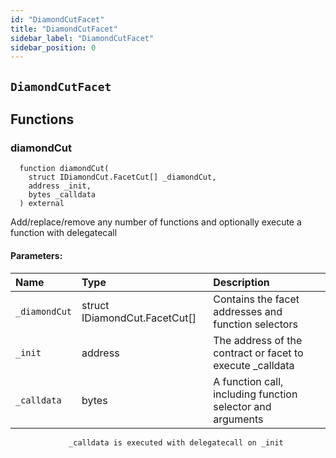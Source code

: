 ```yaml
---
id: "DiamondCutFacet"
title: "DiamondCutFacet"
sidebar_label: "DiamondCutFacet"
sidebar_position: 0
---
```

[AppFacet]: ../../AppFacet.md#AppFacet
[AppFacet-onlyApp--]: ../../AppFacet.md#AppFacet-onlyApp--
[AppFacet-getSuperpro--]: ../../AppFacet.md#AppFacet-getSuperpro--
[AppFacet-getToken--]: ../../AppFacet.md#AppFacet-getToken--
[AppFacet-getStaking--]: ../../AppFacet.md#AppFacet-getStaking--
[AppFacet-getProviders--]: ../../AppFacet.md#AppFacet-getProviders--
[AppFacet-getProvidersOffers--]: ../../AppFacet.md#AppFacet-getProvidersOffers--
[AppFacet-getOffers--]: ../../AppFacet.md#AppFacet-getOffers--
[AppFacet-getOrders--]: ../../AppFacet.md#AppFacet-getOrders--
[Marks]: ../../Marks.md#Marks
[Marks-getProviderMarks-address-]: ../../Marks.md#Marks-getProviderMarks-address-
[Marks-getOrderMark-uint256-]: ../../Marks.md#Marks-getOrderMark-uint256-
[Marks-setOrderMark-uint256-enum-Mark-]: ../../Marks.md#Marks-setOrderMark-uint256-enum-Mark-
[Offers]: ../../Offers.md#Offers
[Offers-onlyProviderActionAccount-uint256-]: ../../Offers.md#Offers-onlyProviderActionAccount-uint256-
[Offers-notBlocked-uint256-]: ../../Offers.md#Offers-notBlocked-uint256-
[Offers-isOfferEnabled-uint256-]: ../../Offers.md#Offers-isOfferEnabled-uint256-
[Offers-isOfferCancelable-uint256-]: ../../Offers.md#Offers-isOfferCancelable-uint256-
[Offers-isOfferAllowedForConsumer-uint256-address-]: ../../Offers.md#Offers-isOfferAllowedForConsumer-uint256-address-
[Offers-isOfferRestrictionsPermitOtherOffer-uint256-uint256-]: ../../Offers.md#Offers-isOfferRestrictionsPermitOtherOffer-uint256-uint256-
[Offers-isOfferRestrictedByOfferType-uint256-enum-OfferType-]: ../../Offers.md#Offers-isOfferRestrictedByOfferType-uint256-enum-OfferType-
[Offers-getOffersCount--]: ../../Offers.md#Offers-getOffersCount--
[Offers-getOfferType-uint256-]: ../../Offers.md#Offers-getOfferType-uint256-
[Offers-getOfferGroup-uint256-]: ../../Offers.md#Offers-getOfferGroup-uint256-
[Offers-getOfferOrigins-uint256-]: ../../Offers.md#Offers-getOfferOrigins-uint256-
[Offers-getOfferProviderAuthority-uint256-]: ../../Offers.md#Offers-getOfferProviderAuthority-uint256-
[Offers-getOfferDisabledAfter-uint256-]: ../../Offers.md#Offers-getOfferDisabledAfter-uint256-
[Offers-getOfferHoldDeposit-uint256-]: ../../Offers.md#Offers-getOfferHoldDeposit-uint256-
[Offers-getOfferClosingPrice-uint256-uint256-uint256-]: ../../Offers.md#Offers-getOfferClosingPrice-uint256-uint256-uint256-
[Offers-getTeeOfferLastTcbReward-uint256-]: ../../Offers.md#Offers-getTeeOfferLastTcbReward-uint256-
[Offers-getTeeOfferViolationRate-uint256-]: ../../Offers.md#Offers-getTeeOfferViolationRate-uint256-
[Offers-getValueOffer-uint256-]: ../../Offers.md#Offers-getValueOffer-uint256-
[Offers-getTeeOffer-uint256-]: ../../Offers.md#Offers-getTeeOffer-uint256-
[Offers-setOfferName-uint256-string-]: ../../Offers.md#Offers-setOfferName-uint256-string-
[Offers-setOfferPublicKey-uint256-string-]: ../../Offers.md#Offers-setOfferPublicKey-uint256-string-
[Offers-setOfferDescription-uint256-string-]: ../../Offers.md#Offers-setOfferDescription-uint256-string-
[Offers-setTeeOfferTlb-uint256-string-]: ../../Offers.md#Offers-setTeeOfferTlb-uint256-string-
[Offers-createValueOffer-address-struct-ValueOfferInfo-bytes32-]: ../../Offers.md#Offers-createValueOffer-address-struct-ValueOfferInfo-bytes32-
[Offers-createTeeOffer-address-struct-TeeOfferInfo-bytes32-]: ../../Offers.md#Offers-createTeeOffer-address-struct-TeeOfferInfo-bytes32-
[Offers-enableOffer-uint256-]: ../../Offers.md#Offers-enableOffer-uint256-
[Offers-disableOffer-uint256-]: ../../Offers.md#Offers-disableOffer-uint256-
[Offers-incrTeeOfferViolationRate-uint256-]: ../../Offers.md#Offers-incrTeeOfferViolationRate-uint256-
[Offers-OfferCreated-address-bytes32-uint256-]: ../../Offers.md#Offers-OfferCreated-address-bytes32-uint256-
[Offers-TeeOfferCreated-address-bytes32-uint256-]: ../../Offers.md#Offers-TeeOfferCreated-address-bytes32-uint256-
[Offers-OfferEnabled-address-uint256-enum-OfferType-]: ../../Offers.md#Offers-OfferEnabled-address-uint256-enum-OfferType-
[Offers-OfferDisabled-address-uint256-enum-OfferType-]: ../../Offers.md#Offers-OfferDisabled-address-uint256-enum-OfferType-
[Offers-TeeOfferViolationRateChanged-address-uint256-uint256-]: ../../Offers.md#Offers-TeeOfferViolationRateChanged-address-uint256-uint256-
[Orders]: ../../Orders.md#Orders
[Orders-onlyProviderActionAccount-uint256-]: ../../Orders.md#Orders-onlyProviderActionAccount-uint256-
[Orders-onlyConsumer-uint256-]: ../../Orders.md#Orders-onlyConsumer-uint256-
[Orders-isOrderValid-uint256-]: ../../Orders.md#Orders-isOrderValid-uint256-
[Orders-isOrderStarted-uint256-]: ../../Orders.md#Orders-isOrderStarted-uint256-
[Orders-isOrderCompleted-uint256-]: ../../Orders.md#Orders-isOrderCompleted-uint256-
[Orders-getOrdersCount--]: ../../Orders.md#Orders-getOrdersCount--
[Orders-getOrderHoldDeposit-uint256-]: ../../Orders.md#Orders-getOrderHoldDeposit-uint256-
[Orders-getOrderPrice-uint256-]: ../../Orders.md#Orders-getOrderPrice-uint256-
[Orders-getOrderOrigins-uint256-]: ../../Orders.md#Orders-getOrderOrigins-uint256-
[Orders-getOrderProfitWithdrawn-uint256-]: ../../Orders.md#Orders-getOrderProfitWithdrawn-uint256-
[Orders-getOrderChangeWithdrawn-uint256-]: ../../Orders.md#Orders-getOrderChangeWithdrawn-uint256-
[Orders-getOrderParentOrder-uint256-]: ../../Orders.md#Orders-getOrderParentOrder-uint256-
[Orders-getOrder-uint256-]: ../../Orders.md#Orders-getOrder-uint256-
[Orders-getOrderSubOrders-uint256-]: ../../Orders.md#Orders-getOrderSubOrders-uint256-
[Orders-getAwaitingPayment-uint256-]: ../../Orders.md#Orders-getAwaitingPayment-uint256-
[Orders-getDepositSpent-uint256-]: ../../Orders.md#Orders-getDepositSpent-uint256-
[Orders-setAwaitingPayment-uint256-bool-]: ../../Orders.md#Orders-setAwaitingPayment-uint256-bool-
[Orders-setDepositSpent-uint256-uint256-]: ../../Orders.md#Orders-setDepositSpent-uint256-uint256-
[Orders-createOrder-struct-OrderInfo-uint256-bool-bytes32-]: ../../Orders.md#Orders-createOrder-struct-OrderInfo-uint256-bool-bytes32-
[Orders-startOrder-uint256-]: ../../Orders.md#Orders-startOrder-uint256-
[Orders-completeOrder-uint256-enum-OrderStatus-string-]: ../../Orders.md#Orders-completeOrder-uint256-enum-OrderStatus-string-
[Orders-updateOrderPrice-uint256-uint256-]: ../../Orders.md#Orders-updateOrderPrice-uint256-uint256-
[Orders-processOrder-uint256-]: ../../Orders.md#Orders-processOrder-uint256-
[Orders-updateOrderResult-uint256-string-]: ../../Orders.md#Orders-updateOrderResult-uint256-string-
[Orders-cancelOrder-uint256-]: ../../Orders.md#Orders-cancelOrder-uint256-
[Orders-createSubOrder-uint256-struct-OrderInfo-struct-SubOrderParams-]: ../../Orders.md#Orders-createSubOrder-uint256-struct-OrderInfo-struct-SubOrderParams-
[Orders-refillOrder-uint256-uint256-]: ../../Orders.md#Orders-refillOrder-uint256-uint256-
[Orders-withdrawChange-uint256-]: ../../Orders.md#Orders-withdrawChange-uint256-
[Orders-withdrawProfit-uint256-]: ../../Orders.md#Orders-withdrawProfit-uint256-
[Orders-OrderCreated-address-bytes32-uint256-uint256-]: ../../Orders.md#Orders-OrderCreated-address-bytes32-uint256-uint256-
[Orders-OrderStatusUpdated-uint256-enum-OrderStatus-]: ../../Orders.md#Orders-OrderStatusUpdated-uint256-enum-OrderStatus-
[Orders-OrderPriceUpdated-uint256-uint256-]: ../../Orders.md#Orders-OrderPriceUpdated-uint256-uint256-
[Orders-SubOrderCreated-address-bytes32-uint256-uint256-uint256-]: ../../Orders.md#Orders-SubOrderCreated-address-bytes32-uint256-uint256-uint256-
[Orders-OrderStarted-address-uint256-]: ../../Orders.md#Orders-OrderStarted-address-uint256-
[Orders-OrderDepositRefilled-address-uint256-uint256-]: ../../Orders.md#Orders-OrderDepositRefilled-address-uint256-uint256-
[Orders-OrderChangedWithdrawn-address-uint256-uint256-]: ../../Orders.md#Orders-OrderChangedWithdrawn-address-uint256-uint256-
[Orders-OrderProfitWithdrawn-address-uint256-uint256-]: ../../Orders.md#Orders-OrderProfitWithdrawn-address-uint256-uint256-
[Orders-OrderAwaitingPaymentChanged-address-uint256-bool-]: ../../Orders.md#Orders-OrderAwaitingPaymentChanged-address-uint256-bool-
[Orders-OrderEncryptedResultUpdated-address-uint256-string-]: ../../Orders.md#Orders-OrderEncryptedResultUpdated-address-uint256-string-
[Orders-OrderDepositSpentChanged-address-uint256-uint256-]: ../../Orders.md#Orders-OrderDepositSpentChanged-address-uint256-uint256-
[Providers]: ../../Providers.md#Providers
[Providers-onlyRegistered--]: ../../Providers.md#Providers-onlyRegistered--
[Providers-onlyNotRegistered--]: ../../Providers.md#Providers-onlyNotRegistered--
[Providers-_providerPointer-address-]: ../../Providers.md#Providers-_providerPointer-address-
[Providers-isProviderRegistered-address-]: ../../Providers.md#Providers-isProviderRegistered-address-
[Providers-getProvidersCount--]: ../../Providers.md#Providers-getProvidersCount--
[Providers-getProviderActionAccount-address-]: ../../Providers.md#Providers-getProviderActionAccount-address-
[Providers-getProviderTokenReceiver-address-]: ../../Providers.md#Providers-getProviderTokenReceiver-address-
[Providers-getProviderInfo-address-]: ../../Providers.md#Providers-getProviderInfo-address-
[Providers-getProviderOrigins-address-]: ../../Providers.md#Providers-getProviderOrigins-address-
[Providers-getProviderViolationRate-address-]: ../../Providers.md#Providers-getProviderViolationRate-address-
[Providers-getProviderSecurityDeposit-address-]: ../../Providers.md#Providers-getProviderSecurityDeposit-address-
[Providers-getProvidersAuths--]: ../../Providers.md#Providers-getProvidersAuths--
[Providers-registerProvider-struct-ProviderInfo-]: ../../Providers.md#Providers-registerProvider-struct-ProviderInfo-
[Providers-modifyProvider-struct-ProviderInfo-]: ../../Providers.md#Providers-modifyProvider-struct-ProviderInfo-
[Providers-refillProviderSecurityDepo-uint256-]: ../../Providers.md#Providers-refillProviderSecurityDepo-uint256-
[Providers-returnProviderSecurityDepo-uint256-]: ../../Providers.md#Providers-returnProviderSecurityDepo-uint256-
[Providers-incrProviderViolationRate-address-]: ../../Providers.md#Providers-incrProviderViolationRate-address-
[Providers-chargePenalty-uint256-uint256-]: ../../Providers.md#Providers-chargePenalty-uint256-uint256-
[Providers-ProviderRegistered-address-]: ../../Providers.md#Providers-ProviderRegistered-address-
[Providers-ProviderModified-address-]: ../../Providers.md#Providers-ProviderModified-address-
[Providers-ProviderViolationRateIncremented-address-uint256-]: ../../Providers.md#Providers-ProviderViolationRateIncremented-address-uint256-
[Providers-ProviderSecurityDepoRefilled-address-uint256-]: ../../Providers.md#Providers-ProviderSecurityDepoRefilled-address-uint256-
[Providers-ProviderSecurityDepoUnlocked-address-uint256-]: ../../Providers.md#Providers-ProviderSecurityDepoUnlocked-address-uint256-
[Providers-ProviderPenalty-address-uint256-]: ../../Providers.md#Providers-ProviderPenalty-address-uint256-
[ProvidersOffers]: ../../ProvidersOffers.md#ProvidersOffers
[ProvidersOffers-_pointer-address-]: ../../ProvidersOffers.md#ProvidersOffers-_pointer-address-
[ProvidersOffers-isProviderHasEnabledOffers-address-]: ../../ProvidersOffers.md#ProvidersOffers-isProviderHasEnabledOffers-address-
[ProvidersOffers-isProviderHasEnoughSecurityDeposit-address-]: ../../ProvidersOffers.md#ProvidersOffers-isProviderHasEnoughSecurityDeposit-address-
[ProvidersOffers-getProviderOffersState-address-]: ../../ProvidersOffers.md#ProvidersOffers-getProviderOffersState-address-
[ProvidersOffers-getProviderRequiredSecDepo-address-uint256-]: ../../ProvidersOffers.md#ProvidersOffers-getProviderRequiredSecDepo-address-uint256-
[ProvidersOffers-getProviderRecentlyEnabledValueOffersCount-address-]: ../../ProvidersOffers.md#ProvidersOffers-getProviderRecentlyEnabledValueOffersCount-address-
[ProvidersOffers-getProviderRecentlyEnabledTeeOffersCount-address-]: ../../ProvidersOffers.md#ProvidersOffers-getProviderRecentlyEnabledTeeOffersCount-address-
[ProvidersOffers-getProviderValueOffers-address-]: ../../ProvidersOffers.md#ProvidersOffers-getProviderValueOffers-address-
[ProvidersOffers-getProviderTeeOffers-address-]: ../../ProvidersOffers.md#ProvidersOffers-getProviderTeeOffers-address-
[ProvidersOffers-gcProviderOffers-address-]: ../../ProvidersOffers.md#ProvidersOffers-gcProviderOffers-address-
[ProvidersOffers-addProviderOffer-address-uint256-enum-OfferType-]: ../../ProvidersOffers.md#ProvidersOffers-addProviderOffer-address-uint256-enum-OfferType-
[ProvidersOffers-setProviderOfferState-address-uint256-enum-OfferType-bool-uint256-]: ../../ProvidersOffers.md#ProvidersOffers-setProviderOfferState-address-uint256-enum-OfferType-bool-uint256-
[Staking]: ../../Staking.md#Staking
[Staking-getStakeInfo-address-]: ../../Staking.md#Staking-getStakeInfo-address-
[Staking-getLockedTokensInfo-address-]: ../../Staking.md#Staking-getLockedTokensInfo-address-
[Staking-stake-uint256-]: ../../Staking.md#Staking-stake-uint256-
[Staking-stakeFor-address-uint256-]: ../../Staking.md#Staking-stakeFor-address-uint256-
[Staking-unstake-uint256-]: ../../Staking.md#Staking-unstake-uint256-
[Staking-lockTokens-address-uint256-uint256-]: ../../Staking.md#Staking-lockTokens-address-uint256-uint256-
[Staking-unlockTokens-address-uint256-]: ../../Staking.md#Staking-unlockTokens-address-uint256-
[Staking-confiscateTokensFrom-address-uint256-]: ../../Staking.md#Staking-confiscateTokensFrom-address-uint256-
[Staking-TokensStaked-address-uint256-uint256-]: ../../Staking.md#Staking-TokensStaked-address-uint256-uint256-
[Staking-TokensUnstaked-address-uint256-uint256-]: ../../Staking.md#Staking-TokensUnstaked-address-uint256-uint256-
[Staking-TokensLocked-address-uint256-uint256-]: ../../Staking.md#Staking-TokensLocked-address-uint256-uint256-
[Staking-TokensUnlocked-address-uint256-uint256-]: ../../Staking.md#Staking-TokensUnlocked-address-uint256-uint256-
[Superpro]: ../../Superpro.md#Superpro
[Superpro-onlyAdmin--]: ../../Superpro.md#Superpro-onlyAdmin--
[Superpro-SUPERPRO_STORAGE_CONFIG-bytes32]: ../../Superpro.md#Superpro-SUPERPRO_STORAGE_CONFIG-bytes32
[Superpro-getConfigStorage--]: ../../Superpro.md#Superpro-getConfigStorage--
[Superpro-getVersion--]: ../../Superpro.md#Superpro-getVersion--
[Superpro-getToken--]: ../../Superpro.md#Superpro-getToken--
[Superpro-getConfigParam-enum-ParamName-]: ../../Superpro.md#Superpro-getConfigParam-enum-ParamName-
[Superpro-setVersion-string-]: ../../Superpro.md#Superpro-setVersion-string-
[Superpro-setConfigParam-enum-ParamName-uint256-]: ../../Superpro.md#Superpro-setConfigParam-enum-ParamName-uint256-
[Superpro-setConfigParams-struct-SuperproParams-]: ../../Superpro.md#Superpro-setConfigParams-struct-SuperproParams-
[Superpro-ConfigStorage]: ../../Superpro.md#Superpro-ConfigStorage
[Diamond]: ../Diamond.md#Diamond
[Diamond-constructor-address-address-]: ../Diamond.md#Diamond-constructor-address-address-
[Diamond-fallback--]: ../Diamond.md#Diamond-fallback--
[Diamond-receive--]: ../Diamond.md#Diamond-receive--
[DiamondCutFacet]: #DiamondCutFacet
[DiamondCutFacet-diamondCut-struct-IDiamondCut-FacetCut---address-bytes-]: #DiamondCutFacet-diamondCut-struct-IDiamondCut-FacetCut---address-bytes-
[DiamondLoupeFacet]: DiamondLoupeFacet.md#DiamondLoupeFacet
[DiamondLoupeFacet-facets--]: DiamondLoupeFacet.md#DiamondLoupeFacet-facets--
[DiamondLoupeFacet-facetFunctionSelectors-address-]: DiamondLoupeFacet.md#DiamondLoupeFacet-facetFunctionSelectors-address-
[DiamondLoupeFacet-facetAddresses--]: DiamondLoupeFacet.md#DiamondLoupeFacet-facetAddresses--
[DiamondLoupeFacet-facetAddress-bytes4-]: DiamondLoupeFacet.md#DiamondLoupeFacet-facetAddress-bytes4-
[DiamondLoupeFacet-supportsInterface-bytes4-]: DiamondLoupeFacet.md#DiamondLoupeFacet-supportsInterface-bytes4-
[OwnershipFacet]: OwnershipFacet.md#OwnershipFacet
[OwnershipFacet-transferOwnership-address-]: OwnershipFacet.md#OwnershipFacet-transferOwnership-address-
[OwnershipFacet-owner--]: OwnershipFacet.md#OwnershipFacet-owner--
[IDiamondCut]: ../interfaces/IDiamondCut.md#IDiamondCut
[IDiamondCut-diamondCut-struct-IDiamondCut-FacetCut---address-bytes-]: ../interfaces/IDiamondCut.md#IDiamondCut-diamondCut-struct-IDiamondCut-FacetCut---address-bytes-
[IDiamondCut-DiamondCut-struct-IDiamondCut-FacetCut---address-bytes-]: ../interfaces/IDiamondCut.md#IDiamondCut-DiamondCut-struct-IDiamondCut-FacetCut---address-bytes-
[IDiamondCut-FacetCut]: ../interfaces/IDiamondCut.md#IDiamondCut-FacetCut
[IDiamondCut-FacetCutAction]: ../interfaces/IDiamondCut.md#IDiamondCut-FacetCutAction
[IDiamondLoupe]: ../interfaces/IDiamondLoupe.md#IDiamondLoupe
[IDiamondLoupe-facets--]: ../interfaces/IDiamondLoupe.md#IDiamondLoupe-facets--
[IDiamondLoupe-facetFunctionSelectors-address-]: ../interfaces/IDiamondLoupe.md#IDiamondLoupe-facetFunctionSelectors-address-
[IDiamondLoupe-facetAddresses--]: ../interfaces/IDiamondLoupe.md#IDiamondLoupe-facetAddresses--
[IDiamondLoupe-facetAddress-bytes4-]: ../interfaces/IDiamondLoupe.md#IDiamondLoupe-facetAddress-bytes4-
[IDiamondLoupe-Facet]: ../interfaces/IDiamondLoupe.md#IDiamondLoupe-Facet
[IERC165]: ../interfaces/IERC165.md#IERC165
[IERC165-supportsInterface-bytes4-]: ../interfaces/IERC165.md#IERC165-supportsInterface-bytes4-
[IERC173]: ../interfaces/IERC173.md#IERC173
[IERC173-owner--]: ../interfaces/IERC173.md#IERC173-owner--
[IERC173-transferOwnership-address-]: ../interfaces/IERC173.md#IERC173-transferOwnership-address-
[IERC173-OwnershipTransferred-address-address-]: ../interfaces/IERC173.md#IERC173-OwnershipTransferred-address-address-
[LibDiamond]: ../libraries/LibDiamond.md#LibDiamond
[LibDiamond-DIAMOND_STORAGE_POSITION-bytes32]: ../libraries/LibDiamond.md#LibDiamond-DIAMOND_STORAGE_POSITION-bytes32
[LibDiamond-diamondStorage--]: ../libraries/LibDiamond.md#LibDiamond-diamondStorage--
[LibDiamond-setContractOwner-address-]: ../libraries/LibDiamond.md#LibDiamond-setContractOwner-address-
[LibDiamond-contractOwner--]: ../libraries/LibDiamond.md#LibDiamond-contractOwner--
[LibDiamond-enforceIsContractOwner--]: ../libraries/LibDiamond.md#LibDiamond-enforceIsContractOwner--
[LibDiamond-diamondCut-struct-IDiamondCut-FacetCut---address-bytes-]: ../libraries/LibDiamond.md#LibDiamond-diamondCut-struct-IDiamondCut-FacetCut---address-bytes-
[LibDiamond-addFunctions-address-bytes4---]: ../libraries/LibDiamond.md#LibDiamond-addFunctions-address-bytes4---
[LibDiamond-replaceFunctions-address-bytes4---]: ../libraries/LibDiamond.md#LibDiamond-replaceFunctions-address-bytes4---
[LibDiamond-removeFunctions-address-bytes4---]: ../libraries/LibDiamond.md#LibDiamond-removeFunctions-address-bytes4---
[LibDiamond-addFacet-struct-LibDiamond-DiamondStorage-address-]: ../libraries/LibDiamond.md#LibDiamond-addFacet-struct-LibDiamond-DiamondStorage-address-
[LibDiamond-addFunction-struct-LibDiamond-DiamondStorage-bytes4-uint96-address-]: ../libraries/LibDiamond.md#LibDiamond-addFunction-struct-LibDiamond-DiamondStorage-bytes4-uint96-address-
[LibDiamond-removeFunction-struct-LibDiamond-DiamondStorage-address-bytes4-]: ../libraries/LibDiamond.md#LibDiamond-removeFunction-struct-LibDiamond-DiamondStorage-address-bytes4-
[LibDiamond-initializeDiamondCut-address-bytes-]: ../libraries/LibDiamond.md#LibDiamond-initializeDiamondCut-address-bytes-
[LibDiamond-enforceHasContractCode-address-string-]: ../libraries/LibDiamond.md#LibDiamond-enforceHasContractCode-address-string-
[LibDiamond-OwnershipTransferred-address-address-]: ../libraries/LibDiamond.md#LibDiamond-OwnershipTransferred-address-address-
[LibDiamond-DiamondCut-struct-IDiamondCut-FacetCut---address-bytes-]: ../libraries/LibDiamond.md#LibDiamond-DiamondCut-struct-IDiamondCut-FacetCut---address-bytes-
[LibDiamond-FacetAddressAndPosition]: ../libraries/LibDiamond.md#LibDiamond-FacetAddressAndPosition
[LibDiamond-FacetFunctionSelectors]: ../libraries/LibDiamond.md#LibDiamond-FacetFunctionSelectors
[LibDiamond-DiamondStorage]: ../libraries/LibDiamond.md#LibDiamond-DiamondStorage
[DiamondInit]: ../upgradeInitializers/DiamondInit.md#DiamondInit
[DiamondInit-init--]: ../upgradeInitializers/DiamondInit.md#DiamondInit-init--
[IOffers]: ../../interfaces/IOffers.md#IOffers
[IOffers-isOfferEnabled-uint256-]: ../../interfaces/IOffers.md#IOffers-isOfferEnabled-uint256-
[IOffers-isOfferCancelable-uint256-]: ../../interfaces/IOffers.md#IOffers-isOfferCancelable-uint256-
[IOffers-isOfferAllowedForConsumer-uint256-address-]: ../../interfaces/IOffers.md#IOffers-isOfferAllowedForConsumer-uint256-address-
[IOffers-isOfferRestrictedByOfferType-uint256-enum-OfferType-]: ../../interfaces/IOffers.md#IOffers-isOfferRestrictedByOfferType-uint256-enum-OfferType-
[IOffers-isOfferRestrictionsPermitOtherOffer-uint256-uint256-]: ../../interfaces/IOffers.md#IOffers-isOfferRestrictionsPermitOtherOffer-uint256-uint256-
[IOffers-isProviderHasEnabledOffers-address-]: ../../interfaces/IOffers.md#IOffers-isProviderHasEnabledOffers-address-
[IOffers-getProviderRequiredSecDepo-address-uint256-]: ../../interfaces/IOffers.md#IOffers-getProviderRequiredSecDepo-address-uint256-
[IOffers-getOfferType-uint256-]: ../../interfaces/IOffers.md#IOffers-getOfferType-uint256-
[IOffers-getOfferGroup-uint256-]: ../../interfaces/IOffers.md#IOffers-getOfferGroup-uint256-
[IOffers-getOfferProviderAuthority-uint256-]: ../../interfaces/IOffers.md#IOffers-getOfferProviderAuthority-uint256-
[IOffers-getOfferDisabledAfter-uint256-]: ../../interfaces/IOffers.md#IOffers-getOfferDisabledAfter-uint256-
[IOffers-getOfferHoldDeposit-uint256-]: ../../interfaces/IOffers.md#IOffers-getOfferHoldDeposit-uint256-
[IOffers-getOfferClosingPrice-uint256-uint256-uint256-]: ../../interfaces/IOffers.md#IOffers-getOfferClosingPrice-uint256-uint256-uint256-
[IOffers-gcProviderOffers-address-]: ../../interfaces/IOffers.md#IOffers-gcProviderOffers-address-
[IOffers-addProviderOffer-address-uint256-enum-OfferType-]: ../../interfaces/IOffers.md#IOffers-addProviderOffer-address-uint256-enum-OfferType-
[IOffers-setProviderOfferState-address-uint256-enum-OfferType-bool-uint256-]: ../../interfaces/IOffers.md#IOffers-setProviderOfferState-address-uint256-enum-OfferType-bool-uint256-
[IOrders]: ../../interfaces/IOrders.md#IOrders
[IOrders-getOrder-uint256-]: ../../interfaces/IOrders.md#IOrders-getOrder-uint256-
[IProviders]: ../../interfaces/IProviders.md#IProviders
[IProviders-isProviderRegistered-address-]: ../../interfaces/IProviders.md#IProviders-isProviderRegistered-address-
[IProviders-getProviderActionAccount-address-]: ../../interfaces/IProviders.md#IProviders-getProviderActionAccount-address-
[IProviders-getProviderTokenReceiver-address-]: ../../interfaces/IProviders.md#IProviders-getProviderTokenReceiver-address-
[IProviders-getProviderSecurityDeposit-address-]: ../../interfaces/IProviders.md#IProviders-getProviderSecurityDeposit-address-
[IProviders-getProviderRequiredSecDepo-address-uint256-]: ../../interfaces/IProviders.md#IProviders-getProviderRequiredSecDepo-address-uint256-
[IProvidersOffers]: ../../interfaces/IProvidersOffers.md#IProvidersOffers
[IProvidersOffers-isProviderHasEnoughSecurityDeposit-address-]: ../../interfaces/IProvidersOffers.md#IProvidersOffers-isProviderHasEnoughSecurityDeposit-address-
[IStaking]: ../../interfaces/IStaking.md#IStaking
[IStaking-stake-uint256-]: ../../interfaces/IStaking.md#IStaking-stake-uint256-
[IStaking-stakeFor-address-uint256-]: ../../interfaces/IStaking.md#IStaking-stakeFor-address-uint256-
[IStaking-unstake-uint256-]: ../../interfaces/IStaking.md#IStaking-unstake-uint256-
[IStaking-lockTokens-address-uint256-uint256-]: ../../interfaces/IStaking.md#IStaking-lockTokens-address-uint256-uint256-
[IStaking-unlockTokens-address-uint256-]: ../../interfaces/IStaking.md#IStaking-unlockTokens-address-uint256-
[IStaking-confiscateTokensFrom-address-uint256-]: ../../interfaces/IStaking.md#IStaking-confiscateTokensFrom-address-uint256-
[IStaking-getStakeInfo-address-]: ../../interfaces/IStaking.md#IStaking-getStakeInfo-address-
[IStaking-getLockedTokensInfo-address-]: ../../interfaces/IStaking.md#IStaking-getLockedTokensInfo-address-
[ISuperpro]: ../../interfaces/ISuperpro.md#ISuperpro
[ISuperpro-owner--]: ../../interfaces/ISuperpro.md#ISuperpro-owner--
[ISuperpro-getToken--]: ../../interfaces/ISuperpro.md#ISuperpro-getToken--
[ISuperpro-getConfigParam-enum-ParamName-]: ../../interfaces/ISuperpro.md#ISuperpro-getConfigParam-enum-ParamName-
[ISuperproToken]: ../../interfaces/ISuperproToken.md#ISuperproToken
[ISuperproToken-mint-address-uint256-]: ../../interfaces/ISuperproToken.md#ISuperproToken-mint-address-uint256-
[ISuperproToken-transfer-address-uint256-]: ../../interfaces/ISuperproToken.md#ISuperproToken-transfer-address-uint256-
[ISuperproToken-transferFrom-address-address-uint256-]: ../../interfaces/ISuperproToken.md#ISuperproToken-transferFrom-address-address-uint256-
[ISuperproToken-allowance-address-address-]: ../../interfaces/ISuperproToken.md#ISuperproToken-allowance-address-address-
[ISuperproToken-approve-address-uint256-]: ../../interfaces/ISuperproToken.md#ISuperproToken-approve-address-uint256-
[ISuperproToken-burnFrom-address-uint256-]: ../../interfaces/ISuperproToken.md#ISuperproToken-burnFrom-address-uint256-
[OriginsHelper]: ../../libs/OriginsHelper.md#OriginsHelper
[OriginsHelper-init-struct-Origins-]: ../../libs/OriginsHelper.md#OriginsHelper-init-struct-Origins-
[OriginsHelper-update-struct-Origins-]: ../../libs/OriginsHelper.md#OriginsHelper-update-struct-Origins-
[ProviderHelper]: ../../libs/ProviderHelper.md#ProviderHelper
[ProviderHelper-clear-struct-OffersSet-contract-IOffers-]: ../../libs/ProviderHelper.md#ProviderHelper-clear-struct-OffersSet-contract-IOffers-
[ProviderHelper-updDisableAfter-uint256---contract-IOffers-]: ../../libs/ProviderHelper.md#ProviderHelper-updDisableAfter-uint256---contract-IOffers-
[ProviderHelper-offerTumbler-struct-ProviderOffersData-bool-bool-]: ../../libs/ProviderHelper.md#ProviderHelper-offerTumbler-struct-ProviderOffersData-bool-bool-
[ProviderHelper-addDelayDisable-struct-ProviderOffersData-bool-uint256-]: ../../libs/ProviderHelper.md#ProviderHelper-addDelayDisable-struct-ProviderOffersData-bool-uint256-
[ProviderHelper-addOffer-struct-ProviderOffersData-bool-uint256-]: ../../libs/ProviderHelper.md#ProviderHelper-addOffer-struct-ProviderOffersData-bool-uint256-
[Set]: ../../libs/Set.md#Set
[Set-isEmpty-struct-AddressHashSet-]: ../../libs/Set.md#Set-isEmpty-struct-AddressHashSet-
[Set-add-struct-AddressHashSet-address-]: ../../libs/Set.md#Set-add-struct-AddressHashSet-address-
[Set-isExists-struct-AddressHashSet-address-]: ../../libs/Set.md#Set-isExists-struct-AddressHashSet-address-
[Set-remove-struct-AddressHashSet-address-]: ../../libs/Set.md#Set-remove-struct-AddressHashSet-address-
[Setn]: ../../libs/Setn.md#Setn
[Setn-isEmpty-struct-OffersSet-]: ../../libs/Setn.md#Setn-isEmpty-struct-OffersSet-
[Setn-add-struct-OffersSet-uint256-]: ../../libs/Setn.md#Setn-add-struct-OffersSet-uint256-
[Setn-isExists-struct-OffersSet-uint256-]: ../../libs/Setn.md#Setn-isExists-struct-OffersSet-uint256-
[Setn-remove-struct-OffersSet-uint256-]: ../../libs/Setn.md#Setn-remove-struct-OffersSet-uint256-
[SuperproTokenMock]: ../../mocks/SuperproTokenMock.md#SuperproTokenMock
[SuperproTokenMock-superpro-contract-ISuperpro]: ../../mocks/SuperproTokenMock.md#SuperproTokenMock-superpro-contract-ISuperpro
[SuperproTokenMock-constructor-uint256-]: ../../mocks/SuperproTokenMock.md#SuperproTokenMock-constructor-uint256-
[SuperproTokenMock-mint-address-uint256-]: ../../mocks/SuperproTokenMock.md#SuperproTokenMock-mint-address-uint256-
[ERC20]: ../../openzeppelin/contracts/token/ERC20/ERC20.md#ERC20
[ERC20-constructor-string-string-]: ../../openzeppelin/contracts/token/ERC20/ERC20.md#ERC20-constructor-string-string-
[ERC20-name--]: ../../openzeppelin/contracts/token/ERC20/ERC20.md#ERC20-name--
[ERC20-symbol--]: ../../openzeppelin/contracts/token/ERC20/ERC20.md#ERC20-symbol--
[ERC20-decimals--]: ../../openzeppelin/contracts/token/ERC20/ERC20.md#ERC20-decimals--
[ERC20-totalSupply--]: ../../openzeppelin/contracts/token/ERC20/ERC20.md#ERC20-totalSupply--
[ERC20-balanceOf-address-]: ../../openzeppelin/contracts/token/ERC20/ERC20.md#ERC20-balanceOf-address-
[ERC20-transfer-address-uint256-]: ../../openzeppelin/contracts/token/ERC20/ERC20.md#ERC20-transfer-address-uint256-
[ERC20-allowance-address-address-]: ../../openzeppelin/contracts/token/ERC20/ERC20.md#ERC20-allowance-address-address-
[ERC20-approve-address-uint256-]: ../../openzeppelin/contracts/token/ERC20/ERC20.md#ERC20-approve-address-uint256-
[ERC20-transferFrom-address-address-uint256-]: ../../openzeppelin/contracts/token/ERC20/ERC20.md#ERC20-transferFrom-address-address-uint256-
[ERC20-increaseAllowance-address-uint256-]: ../../openzeppelin/contracts/token/ERC20/ERC20.md#ERC20-increaseAllowance-address-uint256-
[ERC20-decreaseAllowance-address-uint256-]: ../../openzeppelin/contracts/token/ERC20/ERC20.md#ERC20-decreaseAllowance-address-uint256-
[ERC20-_transfer-address-address-uint256-]: ../../openzeppelin/contracts/token/ERC20/ERC20.md#ERC20-_transfer-address-address-uint256-
[ERC20-_mint-address-uint256-]: ../../openzeppelin/contracts/token/ERC20/ERC20.md#ERC20-_mint-address-uint256-
[ERC20-_burn-address-uint256-]: ../../openzeppelin/contracts/token/ERC20/ERC20.md#ERC20-_burn-address-uint256-
[ERC20-_approve-address-address-uint256-]: ../../openzeppelin/contracts/token/ERC20/ERC20.md#ERC20-_approve-address-address-uint256-
[ERC20-_spendAllowance-address-address-uint256-]: ../../openzeppelin/contracts/token/ERC20/ERC20.md#ERC20-_spendAllowance-address-address-uint256-
[ERC20-_beforeTokenTransfer-address-address-uint256-]: ../../openzeppelin/contracts/token/ERC20/ERC20.md#ERC20-_beforeTokenTransfer-address-address-uint256-
[ERC20-_afterTokenTransfer-address-address-uint256-]: ../../openzeppelin/contracts/token/ERC20/ERC20.md#ERC20-_afterTokenTransfer-address-address-uint256-
[IERC20]: ../../openzeppelin/contracts/token/ERC20/IERC20.md#IERC20
[IERC20-totalSupply--]: ../../openzeppelin/contracts/token/ERC20/IERC20.md#IERC20-totalSupply--
[IERC20-balanceOf-address-]: ../../openzeppelin/contracts/token/ERC20/IERC20.md#IERC20-balanceOf-address-
[IERC20-transfer-address-uint256-]: ../../openzeppelin/contracts/token/ERC20/IERC20.md#IERC20-transfer-address-uint256-
[IERC20-allowance-address-address-]: ../../openzeppelin/contracts/token/ERC20/IERC20.md#IERC20-allowance-address-address-
[IERC20-approve-address-uint256-]: ../../openzeppelin/contracts/token/ERC20/IERC20.md#IERC20-approve-address-uint256-
[IERC20-transferFrom-address-address-uint256-]: ../../openzeppelin/contracts/token/ERC20/IERC20.md#IERC20-transferFrom-address-address-uint256-
[IERC20-Transfer-address-address-uint256-]: ../../openzeppelin/contracts/token/ERC20/IERC20.md#IERC20-Transfer-address-address-uint256-
[IERC20-Approval-address-address-uint256-]: ../../openzeppelin/contracts/token/ERC20/IERC20.md#IERC20-Approval-address-address-uint256-
[ERC20Burnable]: ../../openzeppelin/contracts/token/ERC20/extensions/ERC20Burnable.md#ERC20Burnable
[ERC20Burnable-burn-uint256-]: ../../openzeppelin/contracts/token/ERC20/extensions/ERC20Burnable.md#ERC20Burnable-burn-uint256-
[ERC20Burnable-burnFrom-address-uint256-]: ../../openzeppelin/contracts/token/ERC20/extensions/ERC20Burnable.md#ERC20Burnable-burnFrom-address-uint256-
[IERC20Metadata]: ../../openzeppelin/contracts/token/ERC20/extensions/IERC20Metadata.md#IERC20Metadata
[IERC20Metadata-name--]: ../../openzeppelin/contracts/token/ERC20/extensions/IERC20Metadata.md#IERC20Metadata-name--
[IERC20Metadata-symbol--]: ../../openzeppelin/contracts/token/ERC20/extensions/IERC20Metadata.md#IERC20Metadata-symbol--
[IERC20Metadata-decimals--]: ../../openzeppelin/contracts/token/ERC20/extensions/IERC20Metadata.md#IERC20Metadata-decimals--
[Context]: ../../openzeppelin/contracts/utils/Context.md#Context
[Context-_msgSender--]: ../../openzeppelin/contracts/utils/Context.md#Context-_msgSender--
[Context-_msgData--]: ../../openzeppelin/contracts/utils/Context.md#Context-_msgData--
[SafeMath]: ../../openzeppelin/contracts/utils/math/SafeMath.md#SafeMath
[SafeMath-tryAdd-uint256-uint256-]: ../../openzeppelin/contracts/utils/math/SafeMath.md#SafeMath-tryAdd-uint256-uint256-
[SafeMath-trySub-uint256-uint256-]: ../../openzeppelin/contracts/utils/math/SafeMath.md#SafeMath-trySub-uint256-uint256-
[SafeMath-tryMul-uint256-uint256-]: ../../openzeppelin/contracts/utils/math/SafeMath.md#SafeMath-tryMul-uint256-uint256-
[SafeMath-tryDiv-uint256-uint256-]: ../../openzeppelin/contracts/utils/math/SafeMath.md#SafeMath-tryDiv-uint256-uint256-
[SafeMath-tryMod-uint256-uint256-]: ../../openzeppelin/contracts/utils/math/SafeMath.md#SafeMath-tryMod-uint256-uint256-
[SafeMath-add-uint256-uint256-]: ../../openzeppelin/contracts/utils/math/SafeMath.md#SafeMath-add-uint256-uint256-
[SafeMath-sub-uint256-uint256-]: ../../openzeppelin/contracts/utils/math/SafeMath.md#SafeMath-sub-uint256-uint256-
[SafeMath-mul-uint256-uint256-]: ../../openzeppelin/contracts/utils/math/SafeMath.md#SafeMath-mul-uint256-uint256-
[SafeMath-div-uint256-uint256-]: ../../openzeppelin/contracts/utils/math/SafeMath.md#SafeMath-div-uint256-uint256-
[SafeMath-mod-uint256-uint256-]: ../../openzeppelin/contracts/utils/math/SafeMath.md#SafeMath-mod-uint256-uint256-
[SafeMath-sub-uint256-uint256-string-]: ../../openzeppelin/contracts/utils/math/SafeMath.md#SafeMath-sub-uint256-uint256-string-
[SafeMath-div-uint256-uint256-string-]: ../../openzeppelin/contracts/utils/math/SafeMath.md#SafeMath-div-uint256-uint256-string-
[SafeMath-mod-uint256-uint256-string-]: ../../openzeppelin/contracts/utils/math/SafeMath.md#SafeMath-mod-uint256-uint256-string-
[MarksStorageAccessor]: ../../storages/MarksStorageAccessor.md#MarksStorageAccessor
[MarksStorageAccessor-MARKS_STORAGE_REGISTRY-bytes32]: ../../storages/MarksStorageAccessor.md#MarksStorageAccessor-MARKS_STORAGE_REGISTRY-bytes32
[MarksStorageAccessor-getMarksStorage--]: ../../storages/MarksStorageAccessor.md#MarksStorageAccessor-getMarksStorage--
[MarksStorageAccessor-ProviderMarksCount]: ../../storages/MarksStorageAccessor.md#MarksStorageAccessor-ProviderMarksCount
[MarksStorageAccessor-MarksStorage]: ../../storages/MarksStorageAccessor.md#MarksStorageAccessor-MarksStorage
[OffersStorageAccessor]: ../../storages/OffersStorageAccessor.md#OffersStorageAccessor
[OffersStorageAccessor-OFFERS_STORAGE-bytes32]: ../../storages/OffersStorageAccessor.md#OffersStorageAccessor-OFFERS_STORAGE-bytes32
[OffersStorageAccessor-getOffersStorage--]: ../../storages/OffersStorageAccessor.md#OffersStorageAccessor-getOffersStorage--
[OffersStorageAccessor-Offer]: ../../storages/OffersStorageAccessor.md#OffersStorageAccessor-Offer
[OffersStorageAccessor-ValueOffer]: ../../storages/OffersStorageAccessor.md#OffersStorageAccessor-ValueOffer
[OffersStorageAccessor-TeeOffer]: ../../storages/OffersStorageAccessor.md#OffersStorageAccessor-TeeOffer
[OffersStorageAccessor-OffersStorage]: ../../storages/OffersStorageAccessor.md#OffersStorageAccessor-OffersStorage
[OrdersStorageAccessor]: ../../storages/OrdersStorageAccessor.md#OrdersStorageAccessor
[OrdersStorageAccessor-ORDERS_STORAGE-bytes32]: ../../storages/OrdersStorageAccessor.md#OrdersStorageAccessor-ORDERS_STORAGE-bytes32
[OrdersStorageAccessor-getOrdersStorage--]: ../../storages/OrdersStorageAccessor.md#OrdersStorageAccessor-getOrdersStorage--
[OrdersStorageAccessor-Order]: ../../storages/OrdersStorageAccessor.md#OrdersStorageAccessor-Order
[OrdersStorageAccessor-OrdersStorage]: ../../storages/OrdersStorageAccessor.md#OrdersStorageAccessor-OrdersStorage
[ProvidersOffersStorageAccessor]: ../../storages/ProvidersOffersStorageAccessor.md#ProvidersOffersStorageAccessor
[ProvidersOffersStorageAccessor-PROVIDERS_OFFERS_STORAGE_REGISTRY-bytes32]: ../../storages/ProvidersOffersStorageAccessor.md#ProvidersOffersStorageAccessor-PROVIDERS_OFFERS_STORAGE_REGISTRY-bytes32
[ProvidersOffersStorageAccessor-getProvidersOffersStorage--]: ../../storages/ProvidersOffersStorageAccessor.md#ProvidersOffersStorageAccessor-getProvidersOffersStorage--
[ProvidersOffersStorageAccessor-Storage]: ../../storages/ProvidersOffersStorageAccessor.md#ProvidersOffersStorageAccessor-Storage
[ProvidersStorageAccessor]: ../../storages/ProvidersStorageAccessor.md#ProvidersStorageAccessor
[ProvidersStorageAccessor-PROVIDERS_STORAGE_REGISTRY-bytes32]: ../../storages/ProvidersStorageAccessor.md#ProvidersStorageAccessor-PROVIDERS_STORAGE_REGISTRY-bytes32
[ProvidersStorageAccessor-getProvidersStorage--]: ../../storages/ProvidersStorageAccessor.md#ProvidersStorageAccessor-getProvidersStorage--
[ProvidersStorageAccessor-ProviderData]: ../../storages/ProvidersStorageAccessor.md#ProvidersStorageAccessor-ProviderData
[ProvidersStorageAccessor-ProvidersStorage]: ../../storages/ProvidersStorageAccessor.md#ProvidersStorageAccessor-ProvidersStorage
[StakingStorageAccessor]: ../../storages/StakingStorageAccessor.md#StakingStorageAccessor
[StakingStorageAccessor-STAKING_STORAGE-bytes32]: ../../storages/StakingStorageAccessor.md#StakingStorageAccessor-STAKING_STORAGE-bytes32
[StakingStorageAccessor-getStakingStorage--]: ../../storages/StakingStorageAccessor.md#StakingStorageAccessor-getStakingStorage--
[StakingStorageAccessor-StakingStorage]: ../../storages/StakingStorageAccessor.md#StakingStorageAccessor-StakingStorage

## `DiamondCutFacet`



## Functions
### diamondCut
```solidity
  function diamondCut(
    struct IDiamondCut.FacetCut[] _diamondCut,
    address _init,
    bytes _calldata
  ) external
```
Add/replace/remove any number of functions and optionally execute
        a function with delegatecall


#### Parameters:
| Name | Type | Description                                                          |
| :--- | :--- | :------------------------------------------------------------------- |
|`_diamondCut` | struct IDiamondCut.FacetCut[] | Contains the facet addresses and function selectors
|`_init` | address | The address of the contract or facet to execute _calldata
|`_calldata` | bytes | A function call, including function selector and arguments
                 _calldata is executed with delegatecall on _init

